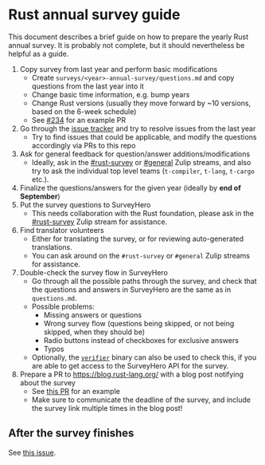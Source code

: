 # Rust annual survey guide
This document describes a brief guide on how to prepare the yearly Rust annual survey. It is probably not complete, but
it should nevertheless be helpful as a guide.

1. Copy survey from last year and perform basic modifications
   - Create `surveys/<year>-annual-survey/questions.md` and copy questions from the last year into it
   - Change basic time information, e.g. bump years
   - Change Rust versions (usually they move forward by ~10 versions, based on the 6-week schedule)
   - See [#234](https://github.com/rust-lang/surveys/pull/234) for an example PR
2. Go through the [issue tracker](https://github.com/rust-lang/surveys/issues) and try to resolve issues from the last year
   - Try to find issues that could be applicable, and modify the questions accordingly via PRs to this repo
3. Ask for general feedback for question/answer additions/modifications
   - Ideally, ask in the [#rust-survey](https://rust-lang.zulipchat.com/#narrow/stream/402479-t-community.2Frust-survey) or
   [#general](https://rust-lang.zulipchat.com/#narrow/stream/122651-general) Zulip streams, and also try to ask the individual
   top level teams (`t-compiler`, `t-lang`, `t-cargo` etc.).
4. Finalize the questions/answers for the given year (ideally by **end of September**)
5. Put the survey questions to SurveyHero
   - This needs collaboration with the Rust foundation, please ask in the [#rust-survey](https://rust-lang.zulipchat.com/#narrow/stream/402479-t-community.2Frust-survey)
   Zulip stream for assistance.
6. Find translator volunteers
   - Either for translating the survey, or for reviewing auto-generated translations.
   - You can ask around on the `#rust-survey` or `#general` Zulip streams for assistance.
7. Double-check the survey flow in SurveyHero
   - Go through all the possible paths through the survey, and check that the questions and answers in SurveyHero are
   the same as in `questions.md`.
   - Possible problems:
     - Missing answers or questions
     - Wrong survey flow (questions being skipped, or not being skipped, when they should be)
     - Radio buttons instead of checkboxes for exclusive answers
     - Typos
   - Optionally, the [`verifier`](verifier) binary can also be used to check this, if you are able to get access to the
   SurveyHero API for the survey.
8. Prepare a PR to https://blog.rust-lang.org/ with a blog post notifying about the survey
   - See [this PR](https://github.com/rust-lang/blog.rust-lang.org/pull/1178) for an example
   - Make sure to communicate the deadline of the survey, and include the survey link multiple times in the blog post!

## After the survey finishes
See [this issue](https://github.com/rust-lang/surveys/issues/247).

